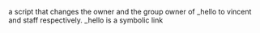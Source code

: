 a script that changes the owner and the group owner of _hello to vincent and staff respectively. _hello is a symbolic link
